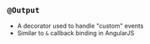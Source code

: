 <app-say-hello name="John"></app-say-hello>
## `@Output`

- A decorator used to handle "custom" events
- Similar to `&` callback binding in AngularJS
